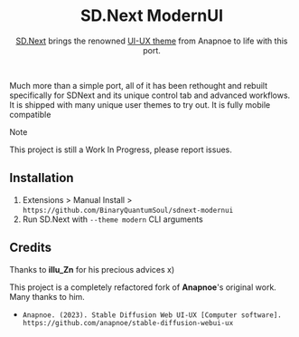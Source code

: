 <div align="center">

# SD.Next ModernUI
[SD.Next](https://github.com/vladmandic/automatic) brings the renowned [UI-UX theme](https://github.com/anapnoe/stable-diffusion-webui-ux) from Anapnoe to life with this port.

</br>

</div>

Much more than a simple port, all of it has been rethought and rebuilt specifically for SDNext and its unique control tab and advanced workflows. It is shipped with many unique user themes to try out.
It is fully mobile compatible

> [!NOTE]
> This project is still a Work In Progress, please report issues.

## Installation
1. Extensions > Manual Install > `https://github.com/BinaryQuantumSoul/sdnext-modernui`
2. Run SD.Next with `--theme modern` CLI arguments

## Credits
Thanks to **illu_Zn** for his precious advices x)

This project is a completely refactored fork of **Anapnoe**'s original work. Many thanks to him.
- `Anapnoe. (2023). Stable Diffusion Web UI-UX [Computer software]. https://github.com/anapnoe/stable-diffusion-webui-ux`
